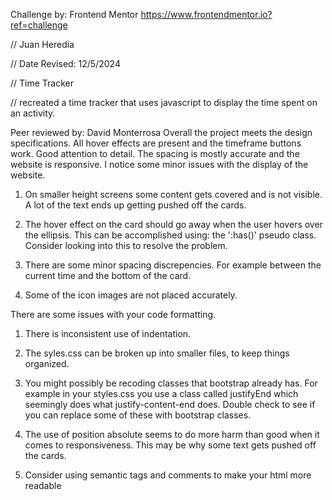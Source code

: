 Challenge by: Frontend Mentor
https://www.frontendmentor.io?ref=challenge


// Juan Heredia

 // Date Revised: 12/5/2024

 // Time Tracker

 // recreated a time tracker that uses javascript to display the time spent on an activity.


Peer reviewed by: David Monterrosa
Overall the project meets the design specifications. All hover effects are present and the timeframe buttons work. Good attention to detail. The spacing is mostly accurate and the website is responsive. I notice some minor issues with the display of the website.

<!-- 1 has been fixed -->
1. On smaller height screens some content gets covered and is not visible. A lot of the text ends up getting pushed off the cards.

<!-- 2 has been fixed -->
2. The hover effect on the card should go away when the user hovers over the ellipsis. This can be accomplished using: the ':has()' pseudo class. Consider looking into this to resolve the problem. 

<!-- I dont really know what he means by this but I added some height responsiveness just in case -->
3. There are some minor spacing discrepencies. For example between the current time and the bottom of the card.

4. Some of the icon images are not placed accurately.

There are some issues with your code formatting.

<!-- 1 has been fixed I think, atleast based on what google told me indentation was -->
1. There is inconsistent use of indentation.

<!-- I think that fixing my indentation made my css look organized enough -->
2. The syles.css can be broken up into smaller files, to keep things organized.

<!-- 3 has been fixed (I think, not sure if I missed some classes)-->
3. You might possibly be recoding classes that bootstrap already has. For example in your styles.css you use a class called justifyEnd which seemingly does what justify-content-end does. Double check to see if you can replace some of these with bootstrap classes.

<!-- No idea what 4 refers to, but I added some text center so it maybe doesnt happen anymore (fixed?) -->
4. The use of position absolute seems to do more harm than good when it comes to responsiveness. This may be why some text gets pushed off the cards.

<!-- 5 has been fixed -->
5. Consider using semantic tags and comments to make your html more readable